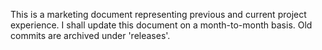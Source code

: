 This is a marketing document representing previous and current project experience.
I shall update this document on a month-to-month basis.
Old commits are archived under 'releases'.
